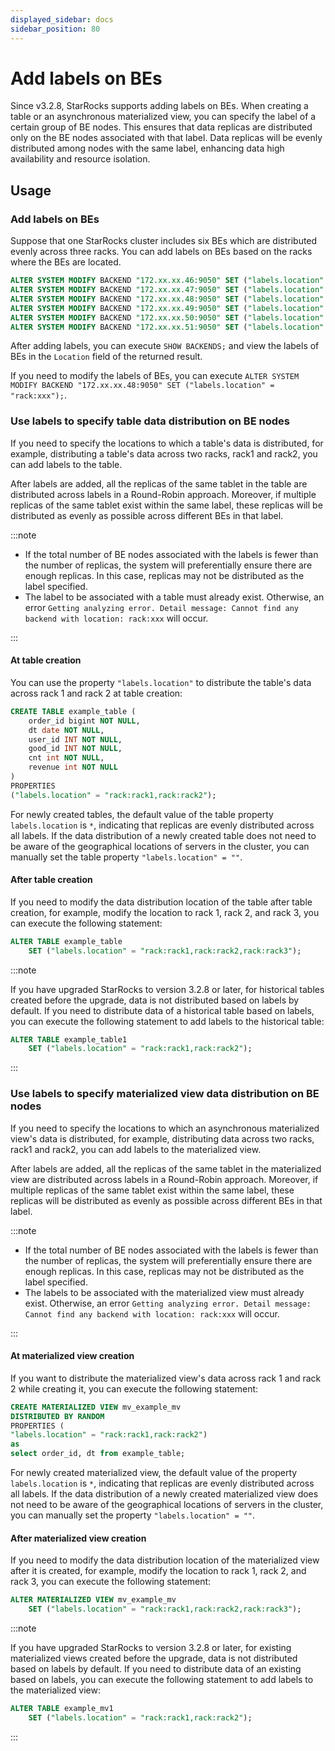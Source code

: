 ```yaml
---
displayed_sidebar: docs
sidebar_position: 80
---
```


# Add labels on BEs

Since v3.2.8, StarRocks supports adding labels on BEs. When creating a table or an asynchronous materialized view, you can specify the label of a certain group of BE nodes. This ensures that data replicas are distributed only on the BE nodes associated with that label. Data replicas will be evenly distributed among nodes with the same label, enhancing data high availability and resource isolation.

## Usage

### Add labels on BEs

Suppose that one StarRocks cluster includes six BEs which are distributed evenly across three racks. You can add labels on BEs based on the racks where the BEs are located.

```SQL
ALTER SYSTEM MODIFY BACKEND "172.xx.xx.46:9050" SET ("labels.location" = "rack:rack1");
ALTER SYSTEM MODIFY BACKEND "172.xx.xx.47:9050" SET ("labels.location" = "rack:rack1");
ALTER SYSTEM MODIFY BACKEND "172.xx.xx.48:9050" SET ("labels.location" = "rack:rack2");
ALTER SYSTEM MODIFY BACKEND "172.xx.xx.49:9050" SET ("labels.location" = "rack:rack2");
ALTER SYSTEM MODIFY BACKEND "172.xx.xx.50:9050" SET ("labels.location" = "rack:rack3");
ALTER SYSTEM MODIFY BACKEND "172.xx.xx.51:9050" SET ("labels.location" = "rack:rack3");
```

After adding labels, you can execute `SHOW BACKENDS;` and view the labels of BEs in the `Location` field of the returned result.

If you need to modify the labels of BEs, you can execute `ALTER SYSTEM MODIFY BACKEND "172.xx.xx.48:9050" SET ("labels.location" = "rack:xxx");`.

### Use labels to specify table data distribution on BE nodes

If you need to specify the locations to which a table's data is distributed, for example, distributing a table's data across two racks, rack1 and rack2, you can add labels to the table.

After labels are added, all the replicas of the same tablet in the table are distributed across labels in a Round-Robin approach. Moreover, if multiple replicas of the same tablet exist within the same label, these replicas will be distributed as evenly as possible across different BEs in that label.

:::note

- If the total number of BE nodes associated with the labels is fewer than the number of replicas, the system will preferentially ensure there are enough replicas. In this case, replicas may not be distributed as the label specified.
- The label to be associated with a table must already exist. Otherwise, an error `Getting analyzing error. Detail message: Cannot find any backend with location: rack:xxx` will occur.

:::

#### At table creation

You can use the property `"labels.location"` to distribute the table's data across rack 1 and rack 2 at table creation:

```SQL
CREATE TABLE example_table (
    order_id bigint NOT NULL,
    dt date NOT NULL,
    user_id INT NOT NULL,
    good_id INT NOT NULL,
    cnt int NOT NULL,
    revenue int NOT NULL
)
PROPERTIES
("labels.location" = "rack:rack1,rack:rack2");
```

For newly created tables, the default value of the table property `labels.location` is `*`, indicating that replicas are evenly distributed across all labels. If the data distribution of a newly created table does not need to be aware of the geographical locations of servers in the cluster, you can manually set the table property `"labels.location" = ""`.

#### After table creation

If you need to modify the data distribution location of the table after table creation, for example, modify the location to rack 1, rack 2, and rack 3, you can execute the following statement:

```SQL
ALTER TABLE example_table
    SET ("labels.location" = "rack:rack1,rack:rack2,rack:rack3");
```

:::note

If you have upgraded StarRocks to version 3.2.8 or later, for historical tables created before the upgrade, data is not distributed based on labels by default.  If you need to distribute data of a historical table based on labels, you can execute the following statement to add labels to the historical table:

```SQL
ALTER TABLE example_table1
    SET ("labels.location" = "rack:rack1,rack:rack2");
```

:::

### Use labels to specify materialized view data distribution on BE nodes

If you need to specify the locations to which an asynchronous materialized view's data is distributed, for example, distributing data across two racks, rack1 and rack2, you can add labels to the materialized view.

After labels are added, all the replicas of the same tablet in the materialized view are distributed across labels in a Round-Robin approach. Moreover, if multiple replicas of the same tablet exist within the same label, these replicas will be distributed as evenly as possible across different BEs in that label.

:::note

- If the total number of BE nodes associated with the labels is fewer than the number of replicas, the system will preferentially ensure there are enough replicas. In this case, replicas may not be distributed as the label specified.
- The labels to be associated with the materialized view must already exist. Otherwise, an error `Getting analyzing error. Detail message: Cannot find any backend with location: rack:xxx` will occur.

:::

#### At materialized view creation

If you want to distribute the materialized view's data across rack 1 and rack 2 while creating it, you can execute the following statement:

```SQL
CREATE MATERIALIZED VIEW mv_example_mv
DISTRIBUTED BY RANDOM
PROPERTIES (
"labels.location" = "rack:rack1,rack:rack2")
as 
select order_id, dt from example_table;
```

For newly created materialized view, the default value of the property `labels.location` is `*`, indicating that replicas are evenly distributed across all labels. If the data distribution of a newly created materialized view does not need to be aware of the geographical locations of servers in the cluster, you can manually set the property `"labels.location" = ""`.

#### After materialized view creation

If you need to modify the data distribution location of the materialized view after it is created, for example, modify the location to rack 1, rack 2, and rack 3, you can execute the following statement:

```SQL
ALTER MATERIALIZED VIEW mv_example_mv
    SET ("labels.location" = "rack:rack1,rack:rack2,rack:rack3");
```

:::note

If you have upgraded StarRocks to version 3.2.8 or later, for existing materialized views created before the upgrade, data is not distributed based on labels by default.  If you need to distribute data of an existing based on labels, you can execute the following statement to add labels to the materialized view:

```SQL
ALTER TABLE example_mv1
    SET ("labels.location" = "rack:rack1,rack:rack2");
```

:::
